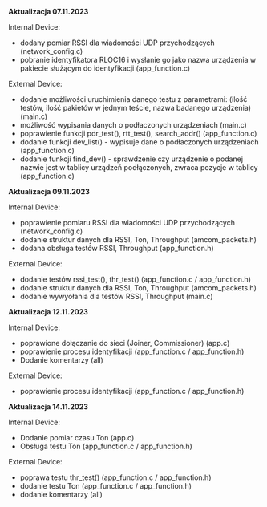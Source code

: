 **Aktualizacja 07.11.2023**

Internal Device:
- dodany pomiar RSSI dla wiadomości UDP przychodzących (network_config.c)
- pobranie identyfikatora RLOC16 i wysłanie go jako nazwa urządzenia w pakiecie służącym do identyfikacji (app_function.c)

External Device:
- dodanie możliwości uruchimienia danego testu z parametrami: (ilość testów, ilość pakietów w jednym teście, nazwa badanego urządzenia) (main.c)
- możliwość wypisania danych o podłaczonych urządzeniach (main.c)
- poprawienie funkcji pdr_test(), rtt_test(), search_addr() (app_function.c)
- dodanie funkcji dev_list() - wypisuje dane o podłaczonych urządzeniach (app_function.c)
- dodanie funkcji find_dev() - sprawdzenie czy urządzenie o podanej nazwie jest w tablicy urządzeń podłączonych, zwraca pozycje w tablicy (app_function.c)

**Aktualizacja 09.11.2023**

Internal Device:
- poprawienie pomiaru RSSI dla wiadomości UDP przychodzących (network_config.c)
- dodanie struktur danych dla RSSI, Ton, Throughput (amcom_packets.h)
- dodana obsługa testów RSSI, Throughput (app_function.h)

External Device:
- dodanie testów rssi_test(), thr_test() (app_function.c / app_function.h)
- dodanie struktur danych dla RSSI, Ton, Throughput (amcom_packets.h)
- dodanie wywyołania dla testów RSSI, Throughput (main.c)

**Aktualizacja 12.11.2023**

Internal Device:
- poprawione dołączanie do sieci (Joiner, Commissioner) (app.c)
- poprawienie procesu identyfikacji (app_function.c / app_function.h)
- Dodanie komentarzy (all)

External Device:
- poprawienie procesu identyfikacji (app_function.c / app_function.h)

**Aktualizacja 14.11.2023**

Internal Device:
- Dodanie pomiar czasu Ton (app.c)
- Obsługa testu Ton (app_function.c / app_function.h)

External Device:
- poprawa testu thr_test() (app_function.c / app_function.h)
- dodanie testu Ton (app_function.c / app_function.h)
- dodanie komentarzy (all)
